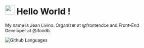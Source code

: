 # <h1><img src="https://emojis.slackmojis.com/emojis/images/1531849430/4246/blob-sunglasses.gif?1531849430" width="30"/> Hello World ! </h1>

My name is Jean Livino. Organizer at @frontendce and Front-End Developer at @ifoodb.

![Github Languages](https://github-readme-stats.vercel.app/api/top-langs/?username=jeanlivino&layout=compact&count_private=true&theme=dracula)
